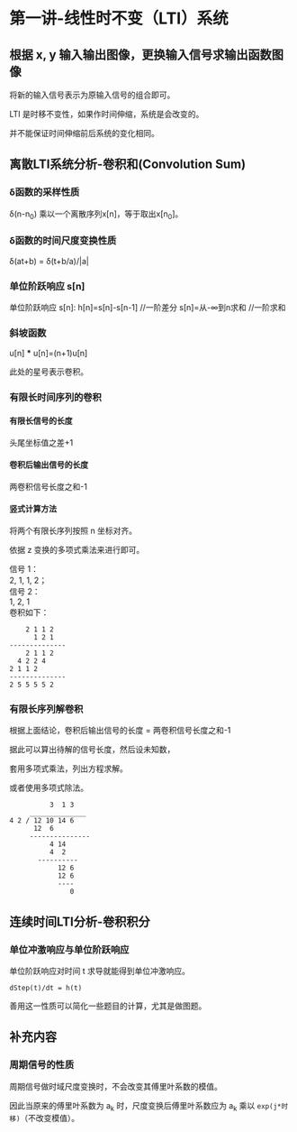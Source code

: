 # 第一讲-线性时不变（LTI）系统
## 根据 x, y 输入输出图像，更换输入信号求输出函数图像
将新的输入信号表示为原输入信号的组合即可。

LTI 是时移不变性，如果作时间伸缩，系统是会改变的。

并不能保证时间伸缩前后系统的变化相同。
## 离散LTI系统分析-卷积和(Convolution Sum)
### &delta;函数的采样性质
&delta;(n-n<sub>0</sub>) 乘以一个离散序列x[n]，等于取出x[n<sub>0</sub>]。
### &delta;函数的时间尺度变换性质
&delta;(at+b) = &delta;(t+b/a)/|a|
### 单位阶跃响应 s[n]
单位阶跃响应 s[n]:
h[n]=s[n]-s[n-1] //一阶差分
s[n]=从-∞到n求和 //一阶求和
### 斜坡函数
u[n] __\*__ u[n]=(n+1)u[n]

此处的星号表示卷积。
### 有限长时间序列的卷积
#### 有限长信号的长度
头尾坐标值之差+1
#### 卷积后输出信号的长度
两卷积信号长度之和-1
#### 竖式计算方法
将两个有限长序列按照 n 坐标对齐。

依据 z 变换的多项式乘法来进行即可。

信号 1：<br>
2, 1, 1, 2；<br>
信号 2：<br>
1, 2, 1<br>
卷积如下：<br>
```
    2 1 1 2
      1 2 1
--------------
    2 1 1 2
  4 2 2 4
2 1 1 2
--------------
2 5 5 5 5 2
```
### 有限长序列解卷积
根据上面结论，卷积后输出信号的长度 = 两卷积信号长度之和-1

据此可以算出待解的信号长度，然后设未知数，

套用多项式乘法，列出方程求解。

或者使用多项式除法。
```
          3  1 3
     ______________
4 2 / 12 10 14 6
      12  6
     ---------------
          4 14
          4  2
       ----------
            12 6
            12 6
            ----
               0
```
## 连续时间LTI分析-卷积积分
### 单位冲激响应与单位阶跃响应
单位阶跃响应对时间 t 求导就能得到单位冲激响应。
```
dStep(t)/dt = h(t)
```
善用这一性质可以简化一些题目的计算，尤其是做图题。
## 补充内容
### 周期信号的性质
周期信号做时域尺度变换时，不会改变其傅里叶系数的模值。

因此当原来的傅里叶系数为 a<sub>k</sub> 时，尺度变换后傅里叶系数应为 a<sub>k</sub> 乘以 `exp(j*时移)`（不改变模值）。
